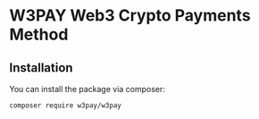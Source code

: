 # W3PAY Web3 Crypto Payments Method

## Installation

You can install the package via composer: 

```bash
composer require w3pay/w3pay
```